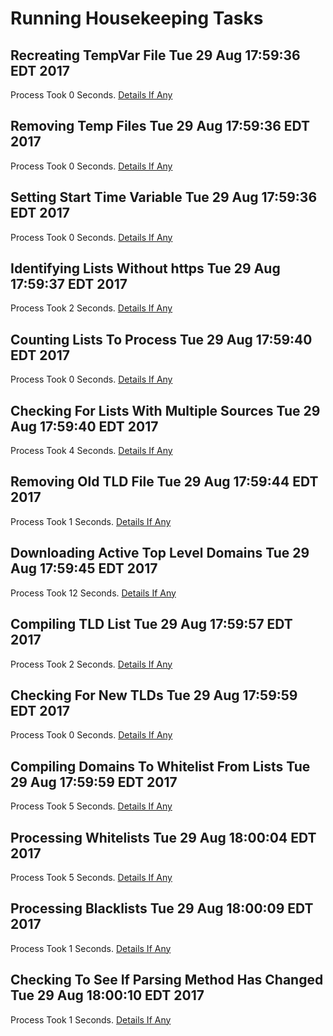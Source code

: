 # Running Housekeeping Tasks

## Recreating TempVar File Tue 29 Aug 17:59:36 EDT 2017
Process Took 0 Seconds.
[Details If Any](https://github.com/deathbybandaid/piholeparser/blob/master/RecentRunLogs/housekeepingscripts/08-Recreating-TempVar-File.md)

## Removing Temp Files Tue 29 Aug 17:59:36 EDT 2017
Process Took 0 Seconds.
[Details If Any](https://github.com/deathbybandaid/piholeparser/blob/master/RecentRunLogs/housekeepingscripts/10-Removing-Temp-Files.md)

## Setting Start Time Variable Tue 29 Aug 17:59:36 EDT 2017
Process Took 0 Seconds.
[Details If Any](https://github.com/deathbybandaid/piholeparser/blob/master/RecentRunLogs/housekeepingscripts/15-Setting-Start-Time-Variable.md)

## Identifying Lists Without https Tue 29 Aug 17:59:37 EDT 2017
Process Took 2 Seconds.
[Details If Any](https://github.com/deathbybandaid/piholeparser/blob/master/RecentRunLogs/housekeepingscripts/20-Identifying-Lists-Without-https.md)

## Counting Lists To Process Tue 29 Aug 17:59:40 EDT 2017
Process Took 0 Seconds.
[Details If Any](https://github.com/deathbybandaid/piholeparser/blob/master/RecentRunLogs/housekeepingscripts/25-Counting-Lists-To-Process.md)

## Checking For Lists With Multiple Sources Tue 29 Aug 17:59:40 EDT 2017
Process Took 4 Seconds.
[Details If Any](https://github.com/deathbybandaid/piholeparser/blob/master/RecentRunLogs/housekeepingscripts/30-Checking-For-Lists-With-Multiple-Sources.md)

## Removing Old TLD File Tue 29 Aug 17:59:44 EDT 2017
Process Took 1 Seconds.
[Details If Any](https://github.com/deathbybandaid/piholeparser/blob/master/RecentRunLogs/housekeepingscripts/40-Removing-Old-TLD-File.md)

## Downloading Active Top Level Domains Tue 29 Aug 17:59:45 EDT 2017
Process Took 12 Seconds.
[Details If Any](https://github.com/deathbybandaid/piholeparser/blob/master/RecentRunLogs/housekeepingscripts/45-Downloading-Active-Top-Level-Domains.md)

## Compiling TLD List Tue 29 Aug 17:59:57 EDT 2017
Process Took 2 Seconds.
[Details If Any](https://github.com/deathbybandaid/piholeparser/blob/master/RecentRunLogs/housekeepingscripts/48-Compiling-TLD-List.md)

## Checking For New TLDs Tue 29 Aug 17:59:59 EDT 2017
Process Took 0 Seconds.
[Details If Any](https://github.com/deathbybandaid/piholeparser/blob/master/RecentRunLogs/housekeepingscripts/49-Checking-For-New-TLDs.md)

## Compiling Domains To Whitelist From Lists Tue 29 Aug 17:59:59 EDT 2017
Process Took 5 Seconds.
[Details If Any](https://github.com/deathbybandaid/piholeparser/blob/master/RecentRunLogs/housekeepingscripts/50-Compiling-Domains-To-Whitelist-From-Lists.md)

## Processing Whitelists Tue 29 Aug 18:00:04 EDT 2017
Process Took 5 Seconds.
[Details If Any](https://github.com/deathbybandaid/piholeparser/blob/master/RecentRunLogs/housekeepingscripts/55-Processing-Whitelists.md)

## Processing Blacklists Tue 29 Aug 18:00:09 EDT 2017
Process Took 1 Seconds.
[Details If Any](https://github.com/deathbybandaid/piholeparser/blob/master/RecentRunLogs/housekeepingscripts/58-Processing-Blacklists.md)

## Checking To See If Parsing Method Has Changed Tue 29 Aug 18:00:10 EDT 2017
Process Took 1 Seconds.
[Details If Any](https://github.com/deathbybandaid/piholeparser/blob/master/RecentRunLogs/housekeepingscripts/70-Checking-To-See-If-Parsing-Method-Has-Changed.md)


